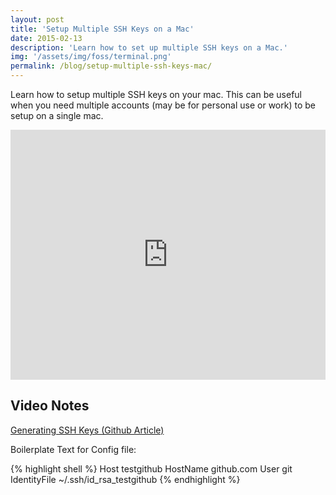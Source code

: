 ```yaml
---
layout: post
title: 'Setup Multiple SSH Keys on a Mac'
date: 2015-02-13
description: 'Learn how to set up multiple SSH keys on a Mac.'
img: '/assets/img/foss/terminal.png'
permalink: /blog/setup-multiple-ssh-keys-mac/
---
```


Learn how to setup multiple SSH keys on your mac. This can be useful when you need multiple accounts (may be for personal use or work) to be setup on a single mac.

<iframe width="100%" height="400" src="https://www.youtube.com/embed/9u4QPEMFK4A" frameborder="0" allow="accelerometer; autoplay; encrypted-media; gyroscope; picture-in-picture" allowfullscreen></iframe>

## Video Notes

[Generating SSH Keys (Github Article)][generating-ssh-keys]

Boilerplate Text for Config file:

{% highlight shell %}
Host testgithub
 HostName github.com
 User git
 IdentityFile ~/.ssh/id_rsa_testgithub
{% endhighlight %}

[generating-ssh-keys]: https://help.github.com/articles/generating-an-ssh-key/
